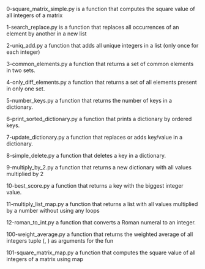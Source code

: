 0-square_matrix_simple.py is a function that computes the square value of all integers of a matrix

1-search_replace.py is a function that replaces all occurrences of an element by another in a new list

2-uniq_add.py a function that adds all unique integers in a list (only once for each integer)

3-common_elements.py a function that returns a set of common elements in two sets.

4-only_diff_elements.py a function that returns a set of all elements present in only one set.

5-number_keys.py a function that returns the number of keys in a dictionary.

6-print_sorted_dictionary.py a function that prints a dictionary by ordered keys.

7-update_dictionary.py a function that replaces or adds key/value in a dictionary.

8-simple_delete.py a function that deletes a key in a dictionary.

9-multiply_by_2.py a function that returns a new dictionary with all values multiplied by 2

10-best_score.py a function that returns a key with the biggest integer value.

11-multiply_list_map.py a function that returns a list with all values multiplied by a number without
 using any loops

12-roman_to_int.py a function that converts a Roman numeral to an integer.

100-weight_average.py  a function that returns the weighted average of all integers tuple
(<score>, <weight>) as arguments for the fun

101-square_matrix_map.py a function that computes the square value of all integers of a matrix using map


